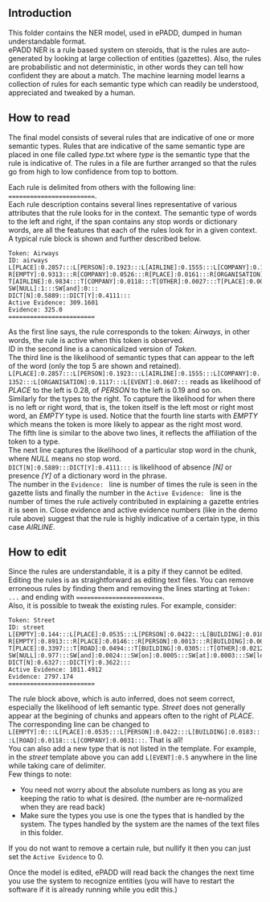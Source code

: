## Introduction
This folder contains the NER model, used in ePADD, dumped in human understandable format.  
ePADD NER is a rule based system on steroids, that is the rules are auto-generated by looking at large collection of entities (gazettes).
Also, the rules are probabilistic and not deterministic, in other words they can tell how confident they are about a match. 
The machine learning model learns a collection of rules for each semantic type which can readily be understood, appreciated and tweaked by a human.

## How to read

The final model consists of several rules that are indicative of one or more semantic types. 
Rules that are indicative of the same semantic type are placed in one file called *type*.txt where *type* is the semantic type that the rule is indicative of. The rules in a file are further arranged so that the rules go from high to low confidence from top to bottom.

Each rule is delimited from others with the following line:  
`========================`.  
Each rule description contains several lines representative of various attributes that the rule looks for in the context.
The semantic type of words to the left and right, if the span contains any stop words or dictionary words, are all the features that each of the rules look for in a given context.
A typical rule block is shown and further described below.

```
Token: Airways  
ID: airways  
L[PLACE]:0.2857:::L[PERSON]:0.1923:::L[AIRLINE]:0.1555:::L[COMPANY]:0.1352:::L[ORGANISATION]:0.1117:::L[EVENT]:0.0607:::  
R[EMPTY]:0.9313:::R[COMPANY]:0.0526:::R[PLACE]:0.0161:::R[ORGANISATION]:0:::R[EVENT]:0:::R[PERIODICAL\_LITERATURE]:0:::  
T[AIRLINE]:0.9834:::T[COMPANY]:0.0118:::T[OTHER]:0.0027:::T[PLACE]:0.0016:::T[EVENT]:0.0004:::T[PERIODICAL\_LITERATURE]:0:::  
SW[NULL]:1:::SW[and]:0:::  
DICT[N]:0.5889:::DICT[Y]:0.4111:::  
Active Evidence: 309.1601  
Evidence: 325.0  
========================
```
As the first line says, the rule corresponds to the token: *Airways*, in other words, the rule is active when this token is observed.  
ID in the second line is a canonicalized version of *Token*.  
The third line is the likelihood of semantic types that can appear to the left of the word (only the top 5 are shown and retained). 
`L[PLACE]:0.2857:::L[PERSON]:0.1923:::L[AIRLINE]:0.1555:::L[COMPANY]:0.1352:::L[ORGANISATION]:0.1117:::L[EVENT]:0.0607:::` reads as likelihood of *PLACE* to the left is 0.28, of *PERSON* to the left is 0.19 and so on.  
Similarly for the types to the right. 
To capture the likelihood for when there is no left or right word, that is, the token itself is the left most or right most word, an *EMPTY* type is used. 
Notice that the fourth line starts with *EMPTY* which means the token is more likely to appear as the right most word.  
The fifth line is similar to the above two lines, it reflects the affiliation of the token to a type.  
The next line captures the likelihood of a particular stop word in the chunk, where *NULL* means no stop word.  
`DICT[N]:0.5889:::DICT[Y]:0.4111:::` is likelihood of absence *[N]* or presence *[Y]* of a dictionary word in the phrase.  
The number in the `Evidence: ` line is number of times the rule is seen in the gazette lists and finally the number in the `Active Evidence: ` line is the number of times the rule actively contributed in explaining a gazette entries it is seen in.
Close evidence and active evidence numbers (like in the demo rule above) suggest that the rule is highly indicative of a certain type, in this case *AIRLINE*.

## How to edit

Since the rules are understandable, it is a pity if they cannot be edited.  
Editing the rules is as straightforward as editing text files. 
You can remove erroneous rules by finding them and removing the lines starting at `Token: ...` and ending with `========================`.  
Also, it is possible to tweak the existing rules. 
For example, consider:  

```
Token: Street  
ID: street  
L[EMPTY]:0.144:::L[PLACE]:0.0535:::L[PERSON]:0.0422:::L[BUILDING]:0.0183:::L[ROAD]:0.0118:::L[COMPANY]:0.0031:::  
R[EMPTY]:0.8913:::R[PLACE]:0.0146:::R[PERSON]:0.0013:::R[BUILDING]:0.0008:::R[ORGANISATION]:0.0004:::R[COMPANY]:0.0002:::  
T[PLACE]:0.3397:::T[ROAD]:0.0494:::T[BUILDING]:0.0305:::T[OTHER]:0.0212:::T[PERSON]:0.0025:::T[PERIODICAL_LITERATURE]:0.0011:::  
SW[NULL]:0.977:::SW[and]:0.0024:::SW[on]:0.0005:::SW[at]:0.0003:::SW[le]:0.0003:::SW[la]:0.0002:::  
DICT[N]:0.6327:::DICT[Y]:0.3622:::  
Active Evidence: 1011.4912  
Evidence: 2797.174  
========================
```

The rule block above, which is auto inferred, does not seem correct, especially the likelihood of left semantic type.
*Street* does not generally appear at the begining of chunks and appears often to the right of *PLACE*. 
The corresponding line can be changed to  
`L[EMPTY]:0:::L[PLACE]:0.0535:::L[PERSON]:0.0422:::L[BUILDING]:0.0183:::L[ROAD]:0.0118:::L[COMPANY]:0.0031:::`.
That is all!  
You can also add a new type that is not listed in the template. 
For example, in the *street* template above you can add `L[EVENT]:0.5` anywhere in the line while taking care of delimiter.  
Few things to note:

* You need not worry about the absolute numbers as long as you are keeping the ratio to what is desired. (the number are re-normalized when they are read back)  
* Make sure the types you use is one the types that is handled by the system. The types handled by the system are the names of the text files in this folder.

If you do not want to remove a certain rule, but nullify it then you can just set the `Active Evidence` to 0. 

Once the model is edited, ePADD will read back the changes the next time you use the system to recognize entities (you will have to restart the software if it is already running while you edit this.)
